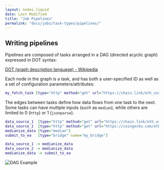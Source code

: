 ```yaml
---
layout: nodes.liquid
date: Last Modified
title: "Job Pipelines"
permalink: "docs/jobs/task-types/pipelines/"
---
```


## Writing pipelines

Pipelines are composed of tasks arranged in a DAG (directed acyclic graph) expressed in DOT syntax:

[DOT (graph description language) - Wikipedia](https://en.wikipedia.org/wiki/DOT_%28graph_description_language%29#Directed_graphs)

Each node in the graph is a task, and has both a user-specified ID as well as a set of configuration parameters/attributes:

```dot
my_fetch_task [type="http" method="get" url="https://chain.link/eth_usd"]
```

The edges between tasks define how data flows from one task to the next. Some tasks can have multiple inputs (such as `median`), while others are limited to 0 (`http`) or 1 (`jsonparse`).

```dot
data_source_1  [type="http" method="get" url="https://chain.link/eth_usd"]
data_source_2  [type="http" method="get" url="https://coingecko.com/eth_usd"]
medianize_data [type="median"]
submit_to_ea   [type="bridge" name="my_bridge"]

data_source_1 -> medianize_data
data_source_2 -> medianize_data
medianize_data -> submit_to_ea
```

![DAG Example](/images/dag_example.png)
